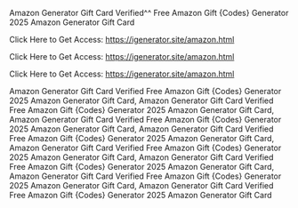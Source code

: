 Amazon Generator Gift Card Verified^^ Free Amazon Gift {Codes} Generator 2025 Amazon Generator Gift Card

Click Here to Get Access: https://igenerator.site/amazon.html

Click Here to Get Access: https://igenerator.site/amazon.html

Click Here to Get Access: https://igenerator.site/amazon.html

Amazon Generator Gift Card Verified Free Amazon Gift {Codes} Generator 2025 Amazon Generator Gift Card, Amazon Generator Gift Card Verified Free Amazon Gift {Codes} Generator 2025 Amazon Generator Gift Card, Amazon Generator Gift Card Verified Free Amazon Gift {Codes} Generator 2025 Amazon Generator Gift Card, Amazon Generator Gift Card Verified Free Amazon Gift {Codes} Generator 2025 Amazon Generator Gift Card, Amazon Generator Gift Card Verified Free Amazon Gift {Codes} Generator 2025 Amazon Generator Gift Card, Amazon Generator Gift Card Verified Free Amazon Gift {Codes} Generator 2025 Amazon Generator Gift Card, Amazon Generator Gift Card Verified Free Amazon Gift {Codes} Generator 2025 Amazon Generator Gift Card, Amazon Generator Gift Card Verified Free Amazon Gift {Codes} Generator 2025 Amazon Generator Gift Card
